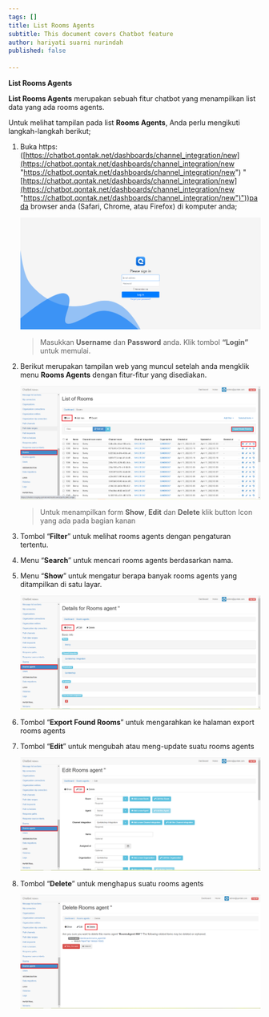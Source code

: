 ```yaml
---
tags: []
title: List Rooms Agents
subtitle: This document covers Chatbot feature
author: hariyati suarni nurindah
published: false

---
```

**List Rooms Agents**

**List Rooms Agents** merupakan sebuah fitur chatbot yang menampilkan list data yang ada rooms agents.

Untuk melihat tampilan pada list **Rooms Agents**, Anda perlu mengikuti langkah-langkah berikut;

1. Buka https: ([https://chatbot.qontak.net/dashboards/channel_integration/new](https://chatbot.qontak.net/dashboards/channel_integration/new "https://chatbot.qontak.net/dashboards/channel_integration/new") "[https://chatbot.qontak.net/dashboards/channel_integration/new](https://chatbot.qontak.net/dashboards/channel_integration/new "https://chatbot.qontak.net/dashboards/channel_integration/new")"))pada browser anda (Safari, Chrome, atau Firefox) di komputer anda;

   ![](/uploads/channell.PNG)

   > Masukkan **Username** dan **Password** anda. Klik tombol **“Login”** untuk memulai.
2. Berikut merupakan tampilan web yang muncul setelah anda mengklik menu **Rooms Agents** dengan fitur-fitur yang disediakan.

   ![](/uploads/rooms1.PNG)

   > Untuk menampilkan form **Show**, **Edit** dan **Delete** klik button Icon yang ada pada bagian kanan
3. Tombol “**Filter**” untuk melihat rooms agents dengan pengaturan tertentu.
4. Menu “**Search**” untuk mencari rooms agents berdasarkan nama.
5. Menu “**Show**” untuk mengatur berapa banyak rooms agents yang ditampilkan di satu layar.

   ![](/uploads/roomagents2.PNG)
6. Tombol “**Export Found Rooms**” untuk mengarahkan ke halaman export rooms agents
7. Tombol “**Edit**” untuk mengubah atau meng-update suatu rooms agents

   ![](/uploads/roomagents3.PNG)
8. Tombol “**Delete**” untuk menghapus suatu rooms agents

   ![](/uploads/roomagents4.PNG)